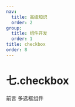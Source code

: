 ```yaml
---
nav:
  title: 高级知识
  order: 2
group:
  title: 组件开发
  order: 1
title: checkbox
order: 8
---
```


# 七.checkbox

<Alert type="info"> 前言
多选框组件
</Alert>
